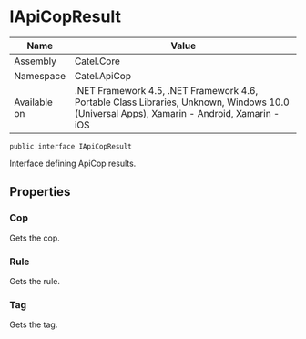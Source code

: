 

# IApiCopResult

Name|Value
---|---
Assembly|Catel.Core
Namespace|Catel.ApiCop
Available on|.NET Framework 4.5, .NET Framework 4.6, Portable Class Libraries, Unknown, Windows 10.0 (Universal Apps), Xamarin - Android, Xamarin - iOS

```
public interface IApiCopResult
```

Interface defining ApiCop results.



## Properties

### Cop

Gets the cop.



### Rule

Gets the rule.



### Tag

Gets the tag.



